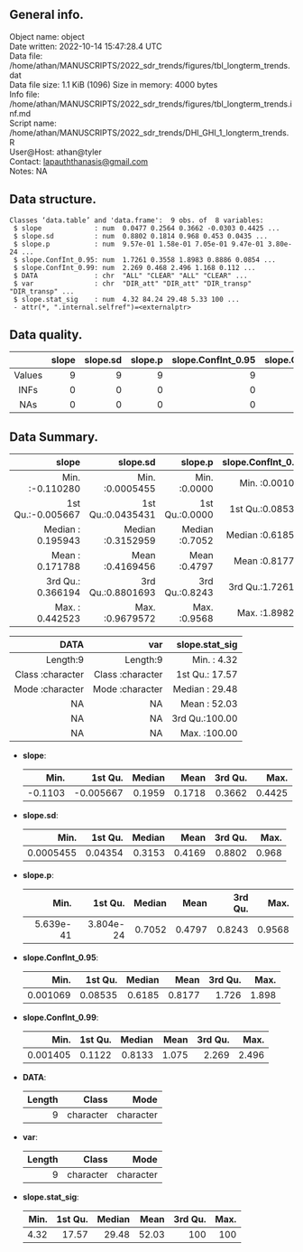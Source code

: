 <!-- This is a markdown file. -->


 General info.
---------------

Object name:    object      
Date written:   2022-10-14 15:47:28.4 UTC  
Data file:      /home/athan/MANUSCRIPTS/2022_sdr_trends/figures/tbl_longterm_trends.dat      
Data file size: 1.1 KiB (1096) 
Size in memory: 4000 bytes      
Info file:      /home/athan/MANUSCRIPTS/2022_sdr_trends/figures/tbl_longterm_trends.inf.md      
Script name:    /home/athan/MANUSCRIPTS/2022_sdr_trends/DHI_GHI_1_longterm_trends.R      
User@Host:      athan@tyler   
Contact:        <lapauththanasis@gmail.com>      
Notes:          NA      


 Data structure.
-----------------

```
Classes ‘data.table’ and 'data.frame':	9 obs. of  8 variables:
 $ slope             : num  0.0477 0.2564 0.3662 -0.0303 0.4425 ...
 $ slope.sd          : num  0.8802 0.1814 0.968 0.453 0.0435 ...
 $ slope.p           : num  9.57e-01 1.58e-01 7.05e-01 9.47e-01 3.80e-24 ...
 $ slope.ConfInt_0.95: num  1.7261 0.3558 1.8983 0.8886 0.0854 ...
 $ slope.ConfInt_0.99: num  2.269 0.468 2.496 1.168 0.112 ...
 $ DATA              : chr  "ALL" "CLEAR" "ALL" "CLEAR" ...
 $ var               : chr  "DIR_att" "DIR_att" "DIR_transp" "DIR_transp" ...
 $ slope.stat_sig    : num  4.32 84.24 29.48 5.33 100 ...
 - attr(*, ".internal.selfref")=<externalptr> 
```


 Data quality.
---------------

| &nbsp; | slope | slope.sd | slope.p | slope.ConfInt_0.95 | slope.ConfInt_0.99 | DATA | var | slope.stat_sig |
|:------:|------:|---------:|--------:|-------------------:|-------------------:|-----:|----:|---------------:|
| Values |     9 |        9 |       9 |                  9 |                  9 |    0 |   0 |              9 |
|  INFs  |     0 |        0 |       0 |                  0 |                  0 |    0 |   0 |              0 |
|  NAs   |     0 |        0 |       0 |                  0 |                  0 |    0 |   0 |              0 |


 Data Summary.
---------------

|             slope |          slope.sd |        slope.p | slope.ConfInt_0.95 | slope.ConfInt_0.99 |
|------------------:|------------------:|---------------:|-------------------:|-------------------:|
| Min.   :-0.110280 | Min.   :0.0005455 | Min.   :0.0000 |   Min.   :0.001069 |   Min.   :0.001405 |
| 1st Qu.:-0.005667 | 1st Qu.:0.0435431 | 1st Qu.:0.0000 |   1st Qu.:0.085353 |   1st Qu.:0.112181 |
| Median : 0.195943 | Median :0.3152959 | Median :0.7052 |   Median :0.618517 |   Median :0.813285 |
| Mean   : 0.171788 | Mean   :0.4169456 | Mean   :0.4797 |   Mean   :0.817729 |   Mean   :1.075081 |
| 3rd Qu.: 0.366194 | 3rd Qu.:0.8801693 | 3rd Qu.:0.8243 |   3rd Qu.:1.726101 |   3rd Qu.:2.269240 |
| Max.   : 0.442523 | Max.   :0.9679572 | Max.   :0.9568 |   Max.   :1.898262 |   Max.   :2.495574 |

 

|             DATA |              var | slope.stat_sig |
|-----------------:|-----------------:|---------------:|
|         Length:9 |         Length:9 | Min.   :  4.32 |
| Class :character | Class :character | 1st Qu.: 17.57 |
| Mode  :character | Mode  :character | Median : 29.48 |
|               NA |               NA | Mean   : 52.03 |
|               NA |               NA | 3rd Qu.:100.00 |
|               NA |               NA | Max.   :100.00 |



  * **slope**:


    |    Min. |   1st Qu. | Median |   Mean | 3rd Qu. |   Max. |
    |--------:|----------:|-------:|-------:|--------:|-------:|
    | -0.1103 | -0.005667 | 0.1959 | 0.1718 |  0.3662 | 0.4425 |

  * **slope.sd**:


    |      Min. | 1st Qu. | Median |   Mean | 3rd Qu. |  Max. |
    |----------:|--------:|-------:|-------:|--------:|------:|
    | 0.0005455 | 0.04354 | 0.3153 | 0.4169 |  0.8802 | 0.968 |

  * **slope.p**:


    |      Min. |   1st Qu. | Median |   Mean | 3rd Qu. |   Max. |
    |----------:|----------:|-------:|-------:|--------:|-------:|
    | 5.639e-41 | 3.804e-24 | 0.7052 | 0.4797 |  0.8243 | 0.9568 |

  * **slope.ConfInt_0.95**:


    |     Min. | 1st Qu. | Median |   Mean | 3rd Qu. |  Max. |
    |---------:|--------:|-------:|-------:|--------:|------:|
    | 0.001069 | 0.08535 | 0.6185 | 0.8177 |   1.726 | 1.898 |

  * **slope.ConfInt_0.99**:


    |     Min. | 1st Qu. | Median |  Mean | 3rd Qu. |  Max. |
    |---------:|--------:|-------:|------:|--------:|------:|
    | 0.001405 |  0.1122 | 0.8133 | 1.075 |   2.269 | 2.496 |

  * **DATA**:


    | Length |     Class |      Mode |
    |-------:|----------:|----------:|
    |      9 | character | character |

  * **var**:


    | Length |     Class |      Mode |
    |-------:|----------:|----------:|
    |      9 | character | character |

  * **slope.stat_sig**:


    | Min. | 1st Qu. | Median |  Mean | 3rd Qu. | Max. |
    |-----:|--------:|-------:|------:|--------:|-----:|
    | 4.32 |   17.57 |  29.48 | 52.03 |     100 |  100 |


<!-- end of list -->


